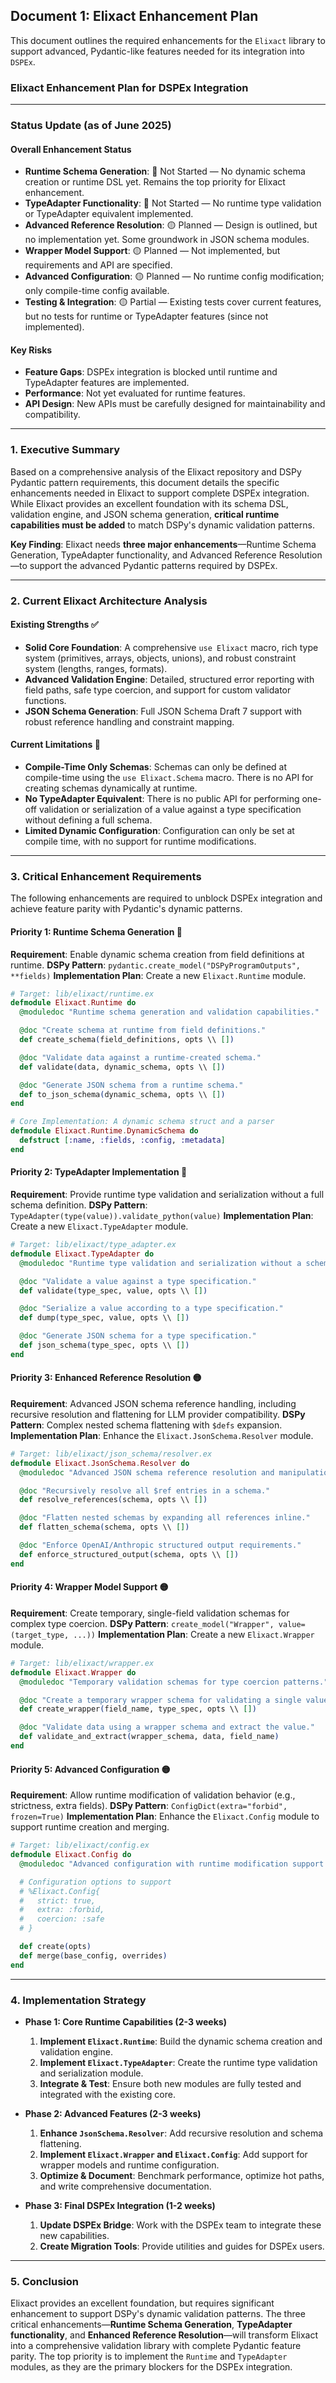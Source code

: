 ## Document 1: Elixact Enhancement Plan

This document outlines the required enhancements for the `Elixact` library to support advanced, Pydantic-like features needed for its integration into `DSPEx`.

### **Elixact Enhancement Plan for DSPEx Integration**

---

### **Status Update (as of June 2025)**

#### **Overall Enhancement Status**
- **Runtime Schema Generation**: 🔴 Not Started — No dynamic schema creation or runtime DSL yet. Remains the top priority for Elixact enhancement.
- **TypeAdapter Functionality**: 🔴 Not Started — No runtime type validation or TypeAdapter equivalent implemented.
- **Advanced Reference Resolution**: 🟡 Planned — Design is outlined, but no implementation yet. Some groundwork in JSON schema modules.
- **Wrapper Model Support**: 🟡 Planned — Not implemented, but requirements and API are specified.
- **Advanced Configuration**: 🟡 Planned — No runtime config modification; only compile-time config available.
- **Testing & Integration**: 🟡 Partial — Existing tests cover current features, but no tests for runtime or TypeAdapter features (since not implemented).

#### **Key Risks**
- **Feature Gaps**: DSPEx integration is blocked until runtime and TypeAdapter features are implemented.
- **Performance**: Not yet evaluated for runtime features.
- **API Design**: New APIs must be carefully designed for maintainability and compatibility.

---

### **1. Executive Summary**

Based on a comprehensive analysis of the Elixact repository and DSPy Pydantic pattern requirements, this document details the specific enhancements needed in Elixact to support complete DSPEx integration. While Elixact provides an excellent foundation with its schema DSL, validation engine, and JSON schema generation, **critical runtime capabilities must be added** to match DSPy's dynamic validation patterns.

**Key Finding**: Elixact needs **three major enhancements**—Runtime Schema Generation, TypeAdapter functionality, and Advanced Reference Resolution—to support the advanced Pydantic patterns required by DSPEx.

---

### **2. Current Elixact Architecture Analysis**

#### **Existing Strengths ✅**
- **Solid Core Foundation**: A comprehensive `use Elixact` macro, rich type system (primitives, arrays, objects, unions), and robust constraint system (lengths, ranges, formats).
- **Advanced Validation Engine**: Detailed, structured error reporting with field paths, safe type coercion, and support for custom validator functions.
- **JSON Schema Generation**: Full JSON Schema Draft 7 support with robust reference handling and constraint mapping.

#### **Current Limitations 🔴**
- **Compile-Time Only Schemas**: Schemas can only be defined at compile-time using the `use Elixact.Schema` macro. There is no API for creating schemas dynamically at runtime.
- **No TypeAdapter Equivalent**: There is no public API for performing one-off validation or serialization of a value against a type specification without defining a full schema.
- **Limited Dynamic Configuration**: Configuration can only be set at compile time, with no support for runtime modifications.

---

### **3. Critical Enhancement Requirements**

The following enhancements are required to unblock DSPEx integration and achieve feature parity with Pydantic's dynamic patterns.

#### **Priority 1: Runtime Schema Generation 🔴**
**Requirement**: Enable dynamic schema creation from field definitions at runtime.
**DSPy Pattern**: `pydantic.create_model("DSPyProgramOutputs", **fields)`
**Implementation Plan**: Create a new `Elixact.Runtime` module.

```elixir
# Target: lib/elixact/runtime.ex
defmodule Elixact.Runtime do
  @moduledoc "Runtime schema generation and validation capabilities."

  @doc "Create schema at runtime from field definitions."
  def create_schema(field_definitions, opts \\ [])

  @doc "Validate data against a runtime-created schema."
  def validate(data, dynamic_schema, opts \\ [])

  @doc "Generate JSON schema from a runtime schema."
  def to_json_schema(dynamic_schema, opts \\ [])
end

# Core Implementation: A dynamic schema struct and a parser
defmodule Elixact.Runtime.DynamicSchema do
  defstruct [:name, :fields, :config, :metadata]
end
```

#### **Priority 2: TypeAdapter Implementation 🔴**
**Requirement**: Provide runtime type validation and serialization without a full schema definition.
**DSPy Pattern**: `TypeAdapter(type(value)).validate_python(value)`
**Implementation Plan**: Create a new `Elixact.TypeAdapter` module.

```elixir
# Target: lib/elixact/type_adapter.ex
defmodule Elixact.TypeAdapter do
  @moduledoc "Runtime type validation and serialization without a schema."

  @doc "Validate a value against a type specification."
  def validate(type_spec, value, opts \\ [])

  @doc "Serialize a value according to a type specification."
  def dump(type_spec, value, opts \\ [])

  @doc "Generate JSON schema for a type specification."
  def json_schema(type_spec, opts \\ [])
end
```

#### **Priority 3: Enhanced Reference Resolution 🟡**
**Requirement**: Advanced JSON schema reference handling, including recursive resolution and flattening for LLM provider compatibility.
**DSPy Pattern**: Complex nested schema flattening with `$defs` expansion.
**Implementation Plan**: Enhance the `Elixact.JsonSchema.Resolver` module.

```elixir
# Target: lib/elixact/json_schema/resolver.ex
defmodule Elixact.JsonSchema.Resolver do
  @moduledoc "Advanced JSON schema reference resolution and manipulation."

  @doc "Recursively resolve all $ref entries in a schema."
  def resolve_references(schema, opts \\ [])

  @doc "Flatten nested schemas by expanding all references inline."
  def flatten_schema(schema, opts \\ [])

  @doc "Enforce OpenAI/Anthropic structured output requirements."
  def enforce_structured_output(schema, opts \\ [])
end
```

#### **Priority 4: Wrapper Model Support 🟡**
**Requirement**: Create temporary, single-field validation schemas for complex type coercion.
**DSPy Pattern**: `create_model("Wrapper", value=(target_type, ...))`
**Implementation Plan**: Create a new `Elixact.Wrapper` module.

```elixir
# Target: lib/elixact/wrapper.ex
defmodule Elixact.Wrapper do
  @moduledoc "Temporary validation schemas for type coercion patterns."

  @doc "Create a temporary wrapper schema for validating a single value."
  def create_wrapper(field_name, type_spec, opts \\ [])

  @doc "Validate data using a wrapper schema and extract the value."
  def validate_and_extract(wrapper_schema, data, field_name)
end
```

#### **Priority 5: Advanced Configuration 🟡**
**Requirement**: Allow runtime modification of validation behavior (e.g., strictness, extra fields).
**DSPy Pattern**: `ConfigDict(extra="forbid", frozen=True)`
**Implementation Plan**: Enhance the `Elixact.Config` module to support runtime creation and merging.

```elixir
# Target: lib/elixact/config.ex
defmodule Elixact.Config do
  @moduledoc "Advanced configuration with runtime modification support."

  # Configuration options to support
  # %Elixact.Config{
  #   strict: true,
  #   extra: :forbid,
  #   coercion: :safe
  # }

  def create(opts)
  def merge(base_config, overrides)
end
```

---

### **4. Implementation Strategy**

- **Phase 1: Core Runtime Capabilities (2-3 weeks)**
  1.  **Implement `Elixact.Runtime`**: Build the dynamic schema creation and validation engine.
  2.  **Implement `Elixact.TypeAdapter`**: Create the runtime type validation and serialization module.
  3.  **Integrate & Test**: Ensure both new modules are fully tested and integrated with the existing core.

- **Phase 2: Advanced Features (2-3 weeks)**
  1.  **Enhance `JsonSchema.Resolver`**: Add recursive resolution and schema flattening.
  2.  **Implement `Elixact.Wrapper` and `Elixact.Config`**: Add support for wrapper models and runtime configuration.
  3.  **Optimize & Document**: Benchmark performance, optimize hot paths, and write comprehensive documentation.

- **Phase 3: Final DSPEx Integration (1-2 weeks)**
  1.  **Update DSPEx Bridge**: Work with the DSPEx team to integrate these new capabilities.
  2.  **Create Migration Tools**: Provide utilities and guides for DSPEx users.

---

### **5. Conclusion**

Elixact provides an excellent foundation, but requires significant enhancement to support DSPy's dynamic validation patterns. The three critical enhancements—**Runtime Schema Generation**, **TypeAdapter functionality**, and **Enhanced Reference Resolution**—will transform Elixact into a comprehensive validation library with complete Pydantic feature parity. The top priority is to implement the `Runtime` and `TypeAdapter` modules, as they are the primary blockers for the DSPEx integration.

 